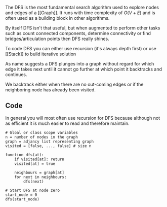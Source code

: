 The DFS is the most fundamental search algorithm used to explore nodes and edges of a [[Graph]]. It runs with time complexity of $O(V+E)$ and is often used as a building block in other algorithms. 

By itself DFS isn't that useful, but when augmented to perform other tasks such as count connected components, determine connectivity or find bridges/articulation points then DFS really shines.

To code DFS you can either use recursion (it's always depth first) or use [[Stack]] to build iterative solution

As name suggests a DFS plunges into a graph without regard for which edge it takes next until it cannot go further at which point it backtracks and continues.

We backtrack either when there are no out-coming edges or if the neighboring node has already been visited.

## Code
In general you will most often use recursion for DFS because although not as efficient it is much easier to read and therefore maintain.
```pseudo
# Gloal or class scope variables
n = number of nodes in the graph
graph = adjancy list representing graph
visited = [false, ..., false] # size n

function dfs(at):
	if visited[at]: return
	visited[at] = true

	neighbours = graph[at]
	for next in neighbours:
		dfs(next)

# Start DFS at node zero
start_node = 0
dfs(start_node)
```

